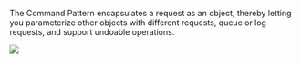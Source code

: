 The Command Pattern encapsulates a request as an object, thereby letting you parameterize other objects with different requests, queue or log requests, and support undoable operations.

<img src="https://learning.oreilly.com/library/view/head-first-design/0596007124/figs/web/209fig01.png.jpg" />